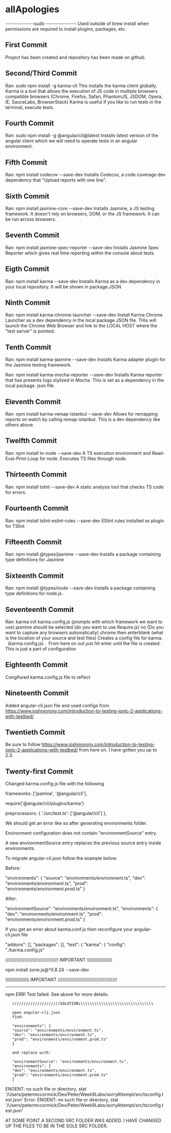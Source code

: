 # allApologies

--------------sudo ---------------
  Used outside of brew install when permissions are required to install plugins, packages, etc.

## First Commit 
  Project has been created and repository has been made on github.
  
## Second/Third Commit
  Ran: sudo npm install -g karma-cli
  This installs the karma client globally.  Karma is a tool that allows the execution of JS code in multiple browsers
     compatible browsers (Chrome, Firefox, Safari, PhantomJS, JSDOM, Opera, IE, SauceLabs, BrowserStack)
  Karma is useful if you like to run tests in the terminal, execute tests.
  
## Fourth Commit
  Ran: sudo npm install -g @angular/cli@latest
  Installs latest version of the angular client which we will need to operate tests in an angular environment.
  
## Fifth Commit
  Ran: npm install codecov --save-dev
  Installs Codecov, a code coverage dev dependency that "Upload reports with one line".
  
## Sixth Commit
  Ran: npm install jasmine-core --save-dev
  Installs Jasmine, a JS testing framework.  It doesn't rely on browsers, DOM, or the JS framework.  It can be run 
  across browsers.
  
## Seventh Commit
  Ran: npm install jasmine-spec-reporter --save-dev
  Installs Jasmine Spec Reporter which gives real time reporting within the console about tests.  
  
## Eigth Commit
  Ran: npm install karma --save-dev
  Installs Karma as a dev dependency in your local repository.  It will be shown in package.JSON

## Ninth Commit
  Ran: npm install karma-chrome-launcher --save-dev
  Install Karma Chrome Launcher as a dev dependency in the local package.JSON file.
  THis will launch the Chrome Web Browser and link to the LOCAL HOST where the "test server" is pointed.

## Tenth Commit
  Ran: npm install karma-jasmine --save-dev
  Installs Karma adapter plugin for the Jasmine testing framework.
  
  Ran: npm install karma-mocha-reporter --save-dev
  Installs Karma reporter that has presents logs stylized in Mocha.  This is set as a dependency in the local package.
  json file.
  
## Eleventh Commit
  Ran: npm install karma-remap-istanbul --save-dev
  Allows for remapping reports on watch by calling remap-istanbul.  This is a dev dependency like others above.
  
## Twelfth Commit 
  Ran: npm install ts-node --save-dev
  A TS execution environment and  Read-Eval-Print-Loop for node.  Executes TS files through node.
  
## Thirteenth Commit 
  Ran: npm install tslint --save-dev
  A static analysis tool that checks TS code for errors.  

## Fourteenth Commit
  Ran: npm install tslint-eslint-rules --save-dev
  ESlint rules installed as plugin for TSlint

## Fifteenth Commit
  Ran: npm install @types/jasmine --save-dev
  Installs a package containing type definitions for Jasmine

## Sixteenth Commit
  Ran: npm install @types/node --save-dev
  Installs a package containing type definitions for node.js .

## Seventeenth Commit
  Ran: karma init karma.config.js  (prompts with which framework we want to use)  jasmine should be selected
    (do you want to use Require.js)  no     (Do you want to capture any browsers automatically) chrome  then enterblank
    (what is the location of your source and test files)
  Creates a config file for karma.     (karma.config.js) . 
  From here on out just hit enter until the file is created.  This is just a part of configuration 
## Eighteenth Commit
  Congifured karma.config.js file to reflect 
  
## Nineteenth Commit 
  Added angular-cli.json file and used configs from 
  https://www.joshmorony.com/introduction-to-testing-ionic-2-applications-with-testbed/
 
## Twentieth Commit
  Be sure to follow https://www.joshmorony.com/introduction-to-testing-ionic-2-applications-with-testbed/ from here on.  I have gotten you up to 2.3.  

## Twenty-first Commit
  Changed karma.config.js file with the following
  
  frameworks: ['jasmine', '@angular/cli'],
  
  
  require('@angular/cli/plugins/karma')   
  
  
  preprocessors: {
        './src/test.ts': ['@angular/cli']
      },
      
      
  We should get an error like so after generating environments folder.  
  
  
  Environment configuration does not contain "environmentSource" entry.
  
  A new environmentSource entry replaces the previous source entry inside environments.
  
  To migrate angular-cli.json follow the example below:
  
  Before:
  
  "environments": {
    "source": "environments/environment.ts",
    "dev": "environments/environment.ts",
    "prod": "environments/environment.prod.ts"
  }
  
  
  After:
  
  "environmentSource": "environments/environment.ts",
  "environments": {
    "dev": "environments/environment.ts",
    "prod": "environments/environment.prod.ts"
  }
  
  If you get an error about karma.conf.js then reconfigure your angular-cli.json file
  
  
  "addons": [],
  "packages": [],
  "test": {
    "karma": {
      "config": "./karma.config.js"
  
  
  ///////////////////////////////// IMPORTANT \\\\\\\\\\\\\\\\\\\\\\\\\\\\\\\\\\\\
  
  npm install zone.js@^0.8.24 --save-dev
  
  \\\\\\\\\\\\\\\\\\\\\\\\\\\\\\\\\ IMPORTANT /////////////////////////////////////
  ________________________________________________________________________________
  
  npm ERR! Test failed.  See above for more details.

       /////////////////////SOLUTION\\\\\\\\\\\\\\\\\\\\\\\\\\\\\\\\\
       
       open angular-cli.json
       find-
       
       "environments": {
       "source": "environments/environment.ts",
       "dev": "environments/environment.ts",
       "prod": "environments/environment.prod.ts"
       }
       
       and replace with:
       
       "environmentSource": "environments/environment.ts",
       "environments": {
       "dev": "environments/environment.ts",
       "prod": "environments/environment.prod.ts"
       }

ENOENT: no such file or directory, stat '/Users/petermccormick/Dev/Peter/Week9Labs/sorryAttempt/src/tsconfig.test.json'
Error: ENOENT: no such file or directory, stat '/Users/petermccormick/Dev/Peter/Week9Labs/sorryAttempt/src/tsconfig.test.json'

AT SOME POINT A SECOND SRC FOLDER WAS ADDED.  I HAVE CHANGED UP THE FILES TO BE IN THE SOLE SRC FOLDER.
